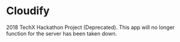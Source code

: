 # Cloudify
2018 TechX Hackathon Project (Deprecated).
This app will no longer function for the server has been taken down.

